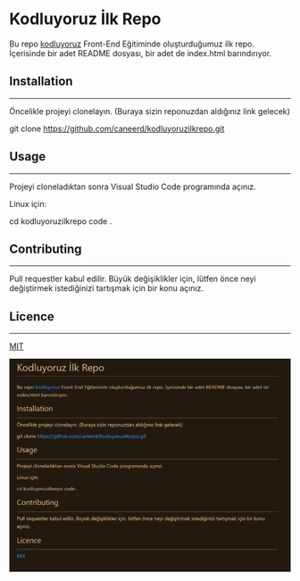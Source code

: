 # Kodluyoruz İlk Repo
Bu repo [kodluyoruz](https://kodluyoruz.org/tr/kodluyoruz/) Front-End Eğitiminde oluşturduğumuz ilk repo. İçerisinde bir adet README dosyası, bir adet de index.html barındırıyor.


## Installation
---
Öncelikle projeyi clonelayın. (Buraya sizin reponuzdan aldığınız link gelecek)

git clone https://github.com/caneerd/kodluyoruzilkrepo.git


## Usage
---
Projeyi cloneladıktan sonra Visual Studio Code programında açınız.

Linux için:

cd kodluyoruzilkrepo
code .

## Contributing
---
Pull requestler kabul edilir. Büyük değişiklikler için, lütfen önce neyi değiştirmek istediğinizi tartışmak için bir konu açınız.

## Licence
---
[MIT](https://choosealicense.com/licenses/mit/)

![Gorsel1](https://raw.githubusercontent.com/caneerd/kodluyoruzilkrepo/main/Ek%20A%C3%A7%C4%B1klama%202023-02-01%20165801.png)

